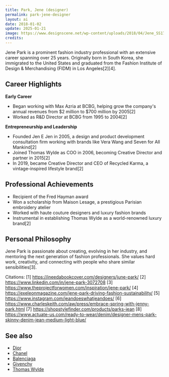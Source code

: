 ```yaml
---
title: Park, Jene (designer)
permalink: park-jene-designer
layout: ai
date: 2018-01-02
update: 2025-01-21
image: https://www.designscene.net/wp-content/uploads/2018/04/Jene_SS17-Thomas-Wylde5412-620x930.jpg
credits:
---
```


Jene Park is a prominent fashion industry professional with an extensive career spanning over 25 years. Originally born in South Korea, she immigrated to the United States and graduated from the Fashion Institute of Design & Merchandising (FIDM) in Los Angeles[2][4].

## Career Highlights

**Early Career**
- Began working with Max Azria at BCBG, helping grow the company's annual revenues from $2 million to $700 million by 2005[2]
- Worked as R&D Director at BCBG from 1995 to 2004[2]

**Entrepreneurship and Leadership**
- Founded Jen E Jen in 2005, a design and product development consultation firm working with brands like Vera Wang and Seven for All Mankind[2]
- Joined Thomas Wylde as COO in 2006, becoming Creative Director and partner in 2015[2]
- In 2019, became Creative Director and CEO of Recycled Karma, a vintage-inspired lifestyle brand[2]

## Professional Achievements
- Recipient of the Fred Hayman award
- Won a scholarship from Maison Lesage, a prestigious Parisian embroidery atelier
- Worked with haute couture designers and luxury fashion brands
- Instrumental in establishing Thomas Wylde as a world-renowned luxury brand[2]

## Personal Philosophy
Jene Park is passionate about creating, evolving in her industry, and mentoring the next generation of fashion professionals. She values hard work, creativity, and connecting with people who share similar sensibilities[3].

Citations:
[1] https://ineedabookcover.com/designers/june-park/
[2] https://www.linkedin.com/in/jene-park-3072708
[3] https://www.theprojectforwomen.com/inspiration/jene-park/
[4] https://exeleonmagazine.com/jene-park-driving-fashion-sustainability/
[5] https://www.instagram.com/jeandoeswhatjeandoes/
[6] https://www.charleskeith.com/aw/press/embrace-spring-with-jenny-park.html
[7] https://shopstylefinder.com/products/parks-jean
[8] https://www.actuate-us.com/ready-to-wear/denim/designer-mens-park-skinny-denim-jean-medium-light-blue/

## See also

+ [Dior](index)
+ [Chanel](index)
+ [Balenciaga](index)
+ [Givenchy](index)
+ [Thomas Wylde](index)
